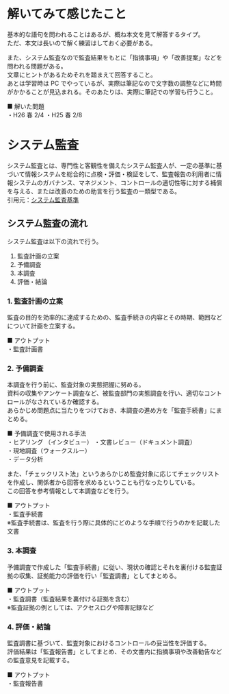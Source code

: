 # 解いてみて感じたこと

基本的な語句を問われることはあるが、概ね本文を見て解答するタイプ。  
ただ、本文は長いので解く練習はしておく必要がある。

また、システム監査なので監査結果をもとに「指摘事項」や「改善提案」などを問われる問題がある。  
文章にヒントがあるためそれを踏まえて回答すること。  
あとは学習時は PC でやっているが、実際は筆記なので文字数の調整などに時間がかかることが見込まれる。そのあたりは、実際に筆記での学習も行うこと。

■ 解いた問題  
・H26 春 2/4
・H25 春 2/8

# システム監査

システム監査とは、専門性と客観性を備えたシステム監査人が、一定の基準に基づいて情報システムを総合的に点検・評価・検証をして、監査報告の利用者に情報システムのガバナンス、マネジメント、コントロールの適切性等に対する補償を与える、または改善のための助言を行う監査の一類型である。  
引用元：[システム監査基準](https://www.meti.go.jp/policy/netsecurity/downloadfiles/system_kansa_h30.pdf)

## システム監査の流れ

システム監査は以下の流れで行う。

1. 監査計画の立案
2. 予備調査
3. 本調査
4. 評価・結論

### 1. 監査計画の立案

監査の目的を効率的に達成するための、監査手続きの内容とその時期、範囲などについて計画を立案する。

■ アウトプット  
・監査計画書

### 2. 予備調査

本調査を行う前に、監査対象の実態把握に努める。  
資料の収集やアンケート調査など、被監査部門の実態調査を行い、適切なコントロールがなされているか確認する。  
あらかじめ問題点に当たりをつけておき、本調査の進め方を「監査手続書」にまとめる。

■ 予備調査で使用される手法  
・ヒアリング （インタビュー）
・文書レビュー（ドキュメント調査）  
・現地調査（ウォークスルー）  
・データ分析

また、「チェックリスト法」というあらかじめ監査対象に応じてチェックリストを作成し、関係者から回答を求めるということも行なったりしている。  
この回答を参考情報として本調査などを行う。

■ アウトプット  
・監査手続書  
※監査手続書は、監査を行う際に具体的にどのような手順で行うのかを記載した文書

### 3. 本調査

予備調査で作成した「監査手続書」に従い、現状の確認とそれを裏付ける監査証拠の収集、証拠能力の評価を行い「監査調書」としてまとめる。

■ アウトプット  
・監査調書（監査結果を裏付ける証拠を含む）  
※監査証拠の例としては、アクセスログや障害記録など

### 4. 評価・結論

監査調書に基づいて、監査対象におけるコントロールの妥当性を評価する。  
評価結果は「監査報告書」としてまとめ、その文書内に指摘事項や改善勧告などの監査意見を記載する。

■ アウトプット  
・監査報告書
